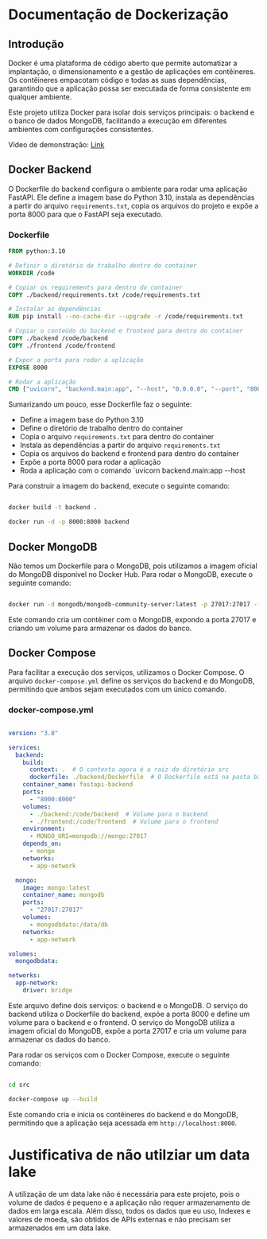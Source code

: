# Documentação de Dockerização

## Introdução

Docker é uma plataforma de código aberto que permite automatizar a implantação, o dimensionamento e a gestão de aplicações em contêineres. Os contêineres empacotam código e todas as suas dependências, garantindo que a aplicação possa ser executada de forma consistente em qualquer ambiente.

Este projeto utiliza Docker para isolar dois serviços principais: o backend e o banco de dados MongoDB, facilitando a execução em diferentes ambientes com configurações consistentes.

Vídeo de demonstração: [Link](https://youtu.be/gxo0CJ2FP6E)

## Docker Backend

O Dockerfile do backend configura o ambiente para rodar uma aplicação FastAPI. Ele define a imagem base do Python 3.10, instala as dependências a partir do arquivo `requirements.txt`, copia os arquivos do projeto e expõe a porta 8000 para que o FastAPI seja executado.

### Dockerfile

```Dockerfile
FROM python:3.10

# Definir o diretório de trabalho dentro do container
WORKDIR /code

# Copiar os requirements para dentro do container
COPY ./backend/requirements.txt /code/requirements.txt

# Instalar as dependências
RUN pip install --no-cache-dir --upgrade -r /code/requirements.txt

# Copiar o conteúdo do backend e frontend para dentro do container
COPY ./backend /code/backend
COPY ./frontend /code/frontend

# Expor a porta para rodar a aplicação
EXPOSE 8000

# Rodar a aplicação
CMD ["uvicorn", "backend.main:app", "--host", "0.0.0.0", "--port", "8000"]

```

Sumarizando um pouco, esse Dockerfile faz o seguinte:

- Define a imagem base do Python 3.10
- Define o diretório de trabalho dentro do container
- Copia o arquivo `requirements.txt` para dentro do container
- Instala as dependências a partir do arquivo `requirements.txt`
- Copia os arquivos do backend e frontend para dentro do container
- Expõe a porta 8000 para rodar a aplicação
- Roda a aplicação com o comando `uvicorn backend.main:app --host

Para construir a imagem do backend, execute o seguinte comando:

```bash

docker build -t backend .

docker run -d -p 8000:8000 backend

```

## Docker MongoDB

Não temos um Dockerfile para o MongoDB, pois utilizamos a imagem oficial do MongoDB disponível no Docker Hub. Para rodar o MongoDB, execute o seguinte comando:

```bash

docker run -d mongodb/mongodb-community-server:latest -p 27017:27017 --name mongodb-container -v mongodbdata:/data/db mongo:latest

```

Este comando cria um contêiner com o MongoDB, expondo a porta 27017 e criando um volume para armazenar os dados do banco.

## Docker Compose

Para facilitar a execução dos serviços, utilizamos o Docker Compose. O arquivo `docker-compose.yml` define os serviços do backend e do MongoDB, permitindo que ambos sejam executados com um único comando.

### docker-compose.yml

```yaml

version: "3.8"

services:
  backend:
    build:
      context: .  # O contexto agora é a raiz do diretório src
      dockerfile: ./backend/Dockerfile  # O Dockerfile está na pasta backend
    container_name: fastapi-backend
    ports:
      - "8000:8000"
    volumes:
      - ./backend:/code/backend  # Volume para o backend
      - ./frontend:/code/frontend  # Volume para o frontend
    environment:
      - MONGO_URI=mongodb://mongo:27017
    depends_on:
      - mongo
    networks:
      - app-network

  mongo:
    image: mongo:latest
    container_name: mongodb
    ports:
      - "27017:27017"
    volumes:
      - mongodbdata:/data/db
    networks:
      - app-network

volumes:
  mongodbdata:

networks:
  app-network:
    driver: bridge

```

Este arquivo define dois serviços: o backend e o MongoDB. O serviço do backend utiliza o Dockerfile do backend, expõe a porta 8000 e define um volume para o backend e o frontend. O serviço do MongoDB utiliza a imagem oficial do MongoDB, expõe a porta 27017 e cria um volume para armazenar os dados do banco.

Para rodar os serviços com o Docker Compose, execute o seguinte comando:

```bash

cd src

docker-compose up --build

```

Este comando cria e inicia os contêineres do backend e do MongoDB, permitindo que a aplicação seja acessada em `http://localhost:8000`.

# Justificativa de não utilziar um data lake

A utilização de um data lake não é necessária para este projeto, pois o volume de dados é pequeno e a aplicação não requer armazenamento de dados em larga escala. Além disso, todos os dados que eu uso, Indexes e valores de moeda, são obtidos de APIs externas e não precisam ser armazenados em um data lake.